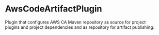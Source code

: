 # AwsCodeArtifactPlugin
Plugin that configures AWS CA Maven repository as source for project plugins and project dependencies and as repository for artifact publishing.
